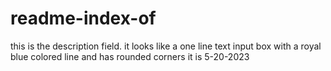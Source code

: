 # readme-index-of
this is the description field. it looks like a one line text input box with a royal blue colored line and has rounded corners it is 5-20-2023
